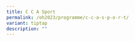 ```yaml
---
title: C C A Sport
permalink: /oh2023/programme/c-c-a-s-p-o-r-t/
variant: tiptap
description: ""
---
```

